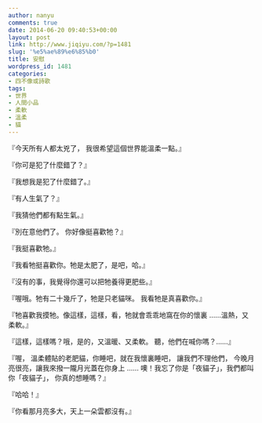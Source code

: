 ```yaml
---
author: nanyu
comments: true
date: 2014-06-20 09:40:53+00:00
layout: post
link: http://www.jiqiyu.com/?p=1481
slug: '%e5%ae%89%e6%85%b0'
title: 安慰
wordpress_id: 1481
categories:
- 四不像或詩歌
tags:
- 世界
- 人間小品
- 柔軟
- 溫柔
- 貓
---
```


『今天所有人都太兇了，
我很希望這個世界能溫柔一點。』

『你可是犯了什麼錯了？』

『我想我是犯了什麼錯了。』

『有人生氣了？』

『我猜他們都有點生氣。』

『別在意他們了。
你好像挺喜歡牠？』

『我挺喜歡牠。』

『我看牠挺喜歡你。牠是太肥了，是吧，哈。』

『沒有的事，我覺得你還可以把牠養得更肥些。』

『喔哦。牠有二十幾斤了，牠是只老貓咪。
我看牠是真喜歡你。』

『牠喜歡我摸牠。像這樣，這樣，看，牠就會乖乖地窩在你的懷裏
……溫熱，又柔軟。』

『這樣，這樣嗎？哦，是的，又溫暖、又柔軟。
聽，他們在喊你嗎？……』

『喔，
溫柔體貼的老肥貓，你睡吧，就在我懷裏睡吧，
讓我們不理他們，
今晚月亮很亮，讓我來撥一隴月光蓋在你身上
……
噢！我忘了你是「夜貓子」，我們都叫你「夜貓子」，
你真的想睡嗎？』

『哈哈！』

『你看那月亮多大，天上一朵雲都沒有。』
